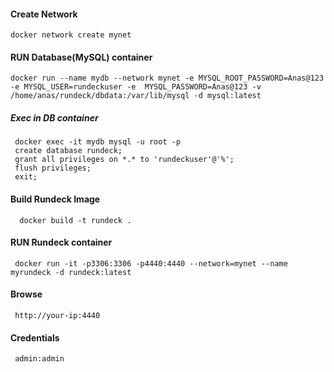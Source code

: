 #### Create Network

    docker network create mynet
   
#### RUN Database(MySQL) container 
    
    docker run --name mydb --network mynet -e MYSQL_ROOT_PASSWORD=Anas@123 -e MYSQL_USER=rundeckuser -e  MYSQL_PASSWORD=Anas@123 -v /home/anas/rundeck/dbdata:/var/lib/mysql -d mysql:latest

##### Exec in DB container

     docker exec -it mydb mysql -u root -p
     create database rundeck;
     grant all privileges on *.* to 'rundeckuser'@'%';
     flush privileges;
     exit;
     
 #### Build Rundeck Image
      
      docker build -t rundeck .
      
#### RUN Rundeck container
      
     docker run -it -p3306:3306 -p4440:4440 --network=mynet --name myrundeck -d rundeck:latest
     
#### Browse

     http://your-ip:4440  

#### Credentials
     
     admin:admin
